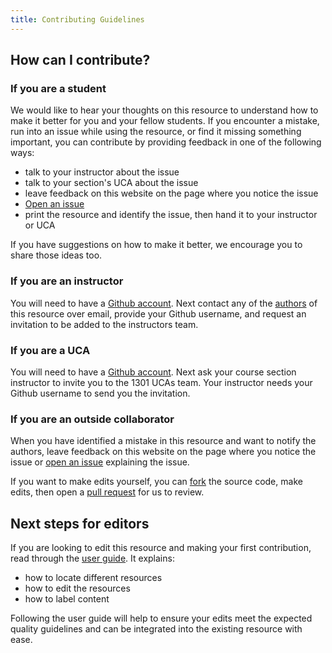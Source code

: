 ```yaml
---
title: Contributing Guidelines
---
```


## How can I contribute?

### If you are a student

We would like to hear your thoughts on this resource to understand how to make it better for you and your fellow students. If you encounter a mistake, run into an issue while using the resource, or find it missing something important, you can contribute by providing feedback in one of the following ways:

- talk to your instructor about the issue
- talk to your section's UCA about the issue
- leave feedback on this website on the page where you notice the issue
- [Open an issue](https://github.com/csci-1301/csci-1301.github.io/issues/new/choose)
- print the resource and identify the issue, then hand it to your instructor or UCA

If you have suggestions on how to make it better, we encourage you to share those ideas too.

### If you are an instructor

You will need to have a [Github account](https://github.com/). Next contact any of the [authors](about#authors) of this resource over email, provide your Github username, and request an invitation to be added to the instructors team. 

### If you are a UCA

You will need to have a [Github account](https://github.com/). Next ask your course section instructor to invite you to the 1301 UCAs team. Your instructor needs your Github username to send you the invitation.

### If you are an outside collaborator

When you have identified a mistake in this resource and want to notify the authors, leave feedback on this website on the page where you notice the issue or [open an issue](https://github.com/csci-1301/csci-1301.github.io/issues/new/choose) explaining the issue. 

If you want to make edits yourself, you can [fork](https://github.com/csci-1301/csci-1301.github.io/fork) the source code, make edits, then open a [pull request](https://github.com/csci-1301/csci-1301.github.io/pulls) for us to review.

## Next steps for editors

If you are looking to edit this resource and making your first contribution, read through the [user guide](user_guide.html). It explains:

- how to locate different resources
- how to edit the resources
- how to label content

Following the user guide will help to ensure your edits meet the expected quality guidelines and can be integrated into the existing resource with ease.